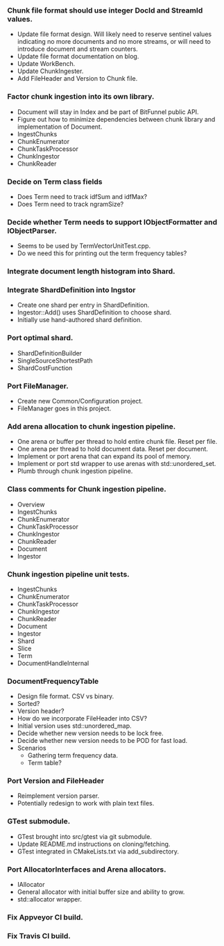 ### Chunk file format should use integer DocId and StreamId values.

* Update file format design. Will likely need to reserve sentinel values indicating
no more documents and no more streams, or will need to introduce document and stream
counters.
* Update file format documentation on blog.
* Update WorkBench.
* Update ChunkIngester.
* Add FileHeader and Version to Chunk file.



### Factor chunk ingestion into its own library.

* Document will stay in Index and be part of BitFunnel public API.
* Figure out how to minimize dependencies between chunk library and implementation
of Document.
* IngestChunks
* ChunkEnumerator
* ChunkTaskProcessor
* ChunkIngestor
* ChunkReader



### Decide on Term class fields

* Does Term need to track idfSum and idfMax?
* Does Term need to track ngramSize?



### Decide whether Term needs to support IObjectFormatter and IObjectParser.

* Seems to be used by TermVectorUnitTest.cpp.
* Do we need this for printing out the term frequency tables?



### Integrate document length histogram into Shard.



### Integrate ShardDefinition into Ingstor

* Create one shard per entry in ShardDefinition.
* Ingestor::Add() uses ShardDefinition to choose shard.
* Initially use hand-authored shard definition.



### Port optimal shard.

* ShardDefinitionBuilder
* SingleSourceShortestPath
* ShardCostFunction



### Port FileManager.

* Create new Common/Configuration project.
* FileManager goes in this project.



### Add arena allocation to chunk ingestion pipeline.

* One arena or buffer per thread to hold entire chunk file. Reset per file.
* One arena per thread to hold document data. Reset per document.
* Implement or port arena that can expand its pool of memory.
* Implement or port std wrapper to use arenas with std::unordered_set.
* Plumb through chunk ingestion pipeline.



### Class comments for Chunk ingestion pipeline.

* Overview
* IngestChunks
* ChunkEnumerator
* ChunkTaskProcessor
* ChunkIngestor
* ChunkReader
* Document
* Ingestor



### Chunk ingestion pipeline unit tests.

* IngestChunks
* ChunkEnumerator
* ChunkTaskProcessor
* ChunkIngestor
* ChunkReader
* Document
* Ingestor
* Shard
* Slice
* Term
* DocumentHandleInternal



### DocumentFrequencyTable

* Design file format. CSV vs binary.
* Sorted?
* Version header?
* How do we incorporate FileHeader into CSV?
* Initial version uses std::unordered_map.
* Decide whether new version needs to be lock free.
* Decide whether new version needs to be POD for fast load.
* Scenarios
  * Gathering term frequency data.
  * Term table?



### Port Version and FileHeader

* Reimplement version parser.
* Potentially redesign to work with plain text files.



### GTest submodule.

* GTest brought into src/gtest via git submodule.
* Update README.md instructions on cloning/fetching.
* GTest integrated in CMakeLists.txt via add_subdirectory.



### Port AllocatorInterfaces and Arena allocators.

* IAllocator
* General allocator with initial buffer size and ability to grow.
* std::allocator wrapper.



### Fix Appveyor CI build.



### Fix Travis CI build.




